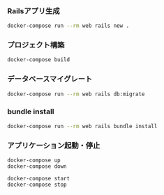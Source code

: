 ### Railsアプリ生成

```bash
docker-compose run --rm web rails new .
```

### プロジェクト構築

```bash
docker-compose build
```

### データベースマイグレート

```bash
docker-compose run --rm web rails db:migrate
```

### bundle install

```bash
docker-compose run --rm web rails bundle install
```

### アプリケーション起動・停止

```
docker-compose up
docker-compose down

docker-compose start
docker-compose stop
```
